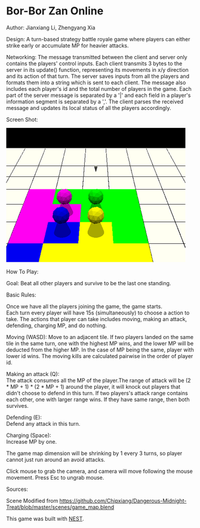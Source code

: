 # Bor-Bor Zan Online

Author: Jianxiang Li, Zhengyang Xia

Design: A turn-based strategy battle royale game where players can either strike early or accumulate MP for heavier attacks.

Networking: The message transmitted between the client and server only contains the players' control inputs. Each client transmits 3 bytes to the server in its update() function, representing its movements in x/y direction and its action of that turn. The server saves inputs from all the players and formats them into a string which is sent to each client. The message also includes each player's id and the total number of players in the game. Each part of the server message is separated by a '|' and each field in a player's information segment is separated by a ','. The client parses the received message and updates its local status of all the players accordingly.

Screen Shot:

![Screen Shot](screenshot.png)

How To Play:

Goal: Beat all other players and survive to be the last one standing.

Basic Rules: 

Once we have all the players joining the game, the game starts.\
Each turn every player will have 15s (simultaneously) to choose a action to take.
The actions that player can take includes moving, making an attack, defending, charging MP, and do nothing.

Moving (WASD):
Move to an adjacent tile. If two players landed on the same tile in the same turn, one with the highest MP wins, and the lower MP will be deducted from the higher MP. In the case of MP being the same, player with lower id wins. The moving kills are calculated pairwise in the order of player id.

Making an attack (Q):\
The attack consumes all the MP of the player.The range of attack will be (2 * MP + 1) * (2 * MP + 1) around the player, it will knock out players that didn't choose to defend in this turn.
If two players's attack range contains each other, one with larger range wins. If they have same range, then both survives.

Defending (E):\
Defend any attack in this turn.

Charging (Space):\
Increase MP by one.

The game map dimension will be shrinking by 1 every 3 turns, so player cannot just run around an avoid attacks.

Click mouse to grab the camera, and camera will move following the mouse movement. Press Esc to ungrab mouse.

Sources:

Scene Modified from https://github.com/Chipxiang/Dangerous-Midnight-Treat/blob/master/scenes/game_map.blend

This game was built with [NEST](NEST.md).

